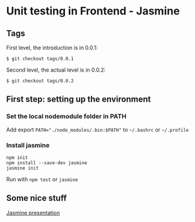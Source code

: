 # Unit testing in Frontend - Jasmine

## Tags
First level, the introduction is in 0.0.1:

```$ git checkout tags/0.0.1```

Second level, the actual level is in 0.0.2:

```$ git checkout tags/0.0.2```

## First step: setting up the environment

### Set the local nodemodule folder in PATH

Add export `PATH="./node_modules/.bin:$PATH"` to `~/.bashrc` or `~/.profile`

### Install jasmine
```
npm init
npm install --save-dev jasmine
jasmine init
```

Run with `npm test` or `jasmine`


## Some nice stuff

[Jasmine presentation](http://bittersweetryan.github.io/jasmine-presentation)